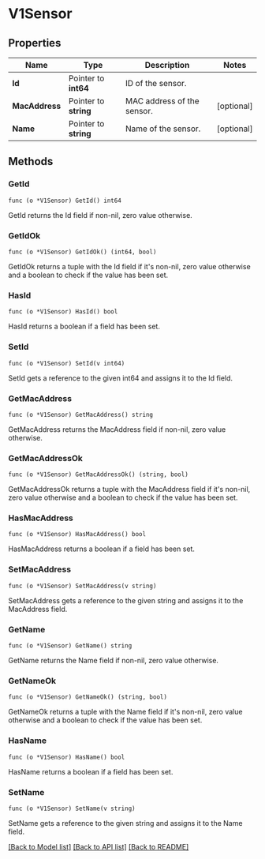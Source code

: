 # V1Sensor

## Properties

Name | Type | Description | Notes
------------ | ------------- | ------------- | -------------
**Id** | Pointer to **int64** | ID of the sensor. | 
**MacAddress** | Pointer to **string** | MAC address of the sensor. | [optional] 
**Name** | Pointer to **string** | Name of the sensor. | [optional] 

## Methods

### GetId

`func (o *V1Sensor) GetId() int64`

GetId returns the Id field if non-nil, zero value otherwise.

### GetIdOk

`func (o *V1Sensor) GetIdOk() (int64, bool)`

GetIdOk returns a tuple with the Id field if it's non-nil, zero value otherwise
and a boolean to check if the value has been set.

### HasId

`func (o *V1Sensor) HasId() bool`

HasId returns a boolean if a field has been set.

### SetId

`func (o *V1Sensor) SetId(v int64)`

SetId gets a reference to the given int64 and assigns it to the Id field.

### GetMacAddress

`func (o *V1Sensor) GetMacAddress() string`

GetMacAddress returns the MacAddress field if non-nil, zero value otherwise.

### GetMacAddressOk

`func (o *V1Sensor) GetMacAddressOk() (string, bool)`

GetMacAddressOk returns a tuple with the MacAddress field if it's non-nil, zero value otherwise
and a boolean to check if the value has been set.

### HasMacAddress

`func (o *V1Sensor) HasMacAddress() bool`

HasMacAddress returns a boolean if a field has been set.

### SetMacAddress

`func (o *V1Sensor) SetMacAddress(v string)`

SetMacAddress gets a reference to the given string and assigns it to the MacAddress field.

### GetName

`func (o *V1Sensor) GetName() string`

GetName returns the Name field if non-nil, zero value otherwise.

### GetNameOk

`func (o *V1Sensor) GetNameOk() (string, bool)`

GetNameOk returns a tuple with the Name field if it's non-nil, zero value otherwise
and a boolean to check if the value has been set.

### HasName

`func (o *V1Sensor) HasName() bool`

HasName returns a boolean if a field has been set.

### SetName

`func (o *V1Sensor) SetName(v string)`

SetName gets a reference to the given string and assigns it to the Name field.


[[Back to Model list]](../README.md#documentation-for-models) [[Back to API list]](../README.md#documentation-for-api-endpoints) [[Back to README]](../README.md)


